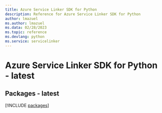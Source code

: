 ```yaml
---
title: Azure Service Linker SDK for Python
description: Reference for Azure Service Linker SDK for Python
author: lmazuel
ms.author: lmazuel
ms.data: 02/28/2023
ms.topic: reference
ms.devlang: python
ms.service: servicelinker
---
```

# Azure Service Linker SDK for Python - latest
## Packages - latest
[!INCLUDE [packages](service-linker-index.md)]
